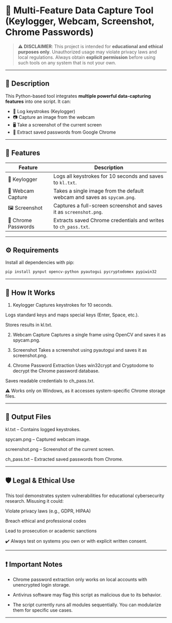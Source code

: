 # 🔐 Multi-Feature Data Capture Tool (Keylogger, Webcam, Screenshot, Chrome Passwords)

> ⚠️ **DISCLAIMER**: This project is intended for **educational and ethical purposes only**. Unauthorized usage may violate privacy laws and local regulations. Always obtain **explicit permission** before using such tools on any system that is not your own.

---

## 🧠 Description

This Python-based tool integrates **multiple powerful data-capturing features** into one script. It can:
- 🧾 Log keystrokes (Keylogger)
- 📷 Capture an image from the webcam
- 🖥️ Take a screenshot of the current screen
- 🔐 Extract saved passwords from Google Chrome

---

## 🚀 Features

| Feature            | Description                                                                 |
|--------------------|-----------------------------------------------------------------------------|
| 🎹 Keylogger        | Logs all keystrokes for 10 seconds and saves to `kl.txt`.                  |
| 📸 Webcam Capture   | Takes a single image from the default webcam and saves as `spycam.png`.    |
| 🖼️ Screenshot        | Captures a full-screen screenshot and saves it as `screenshot.png`.        |
| 🔑 Chrome Passwords | Extracts saved Chrome credentials and writes to `ch_pass.txt`.             |

---

## ⚙️ Requirements

Install all dependencies with pip:

```bash
pip install pynput opencv-python pyautogui pycryptodomex pypiwin32
```

---

## 🧰 How It Works
1. Keylogger
Captures keystrokes for 10 seconds.

Logs standard keys and maps special keys (Enter, Space, etc.).

Stores results in kl.txt.

2. Webcam Capture
Captures a single frame using OpenCV and saves it as spycam.png.

3. Screenshot
Takes a screenshot using pyautogui and saves it as screenshot.png.

4. Chrome Password Extraction
Uses win32crypt and Cryptodome to decrypt the Chrome password database.

Saves readable credentials to ch_pass.txt.

⚠️ Works only on Windows, as it accesses system-specific Chrome storage files.

---

## 📂 Output Files
kl.txt – Contains logged keystrokes.

spycam.png – Captured webcam image.

screenshot.png – Screenshot of the current screen.

ch_pass.txt – Extracted saved passwords from Chrome.

---

## 🛡️ Legal & Ethical Use
This tool demonstrates system vulnerabilities for educational cybersecurity research. Misusing it could:

Violate privacy laws (e.g., GDPR, HIPAA)

Breach ethical and professional codes

Lead to prosecution or academic sanctions

✔️ Always test on systems you own or with explicit written consent.

---

## ❗ Important Notes
- Chrome password extraction only works on local accounts with unencrypted login storage.

- Antivirus software may flag this script as malicious due to its behavior.

- The script currently runs all modules sequentially. You can modularize them for specific use cases.

--- 

## 
